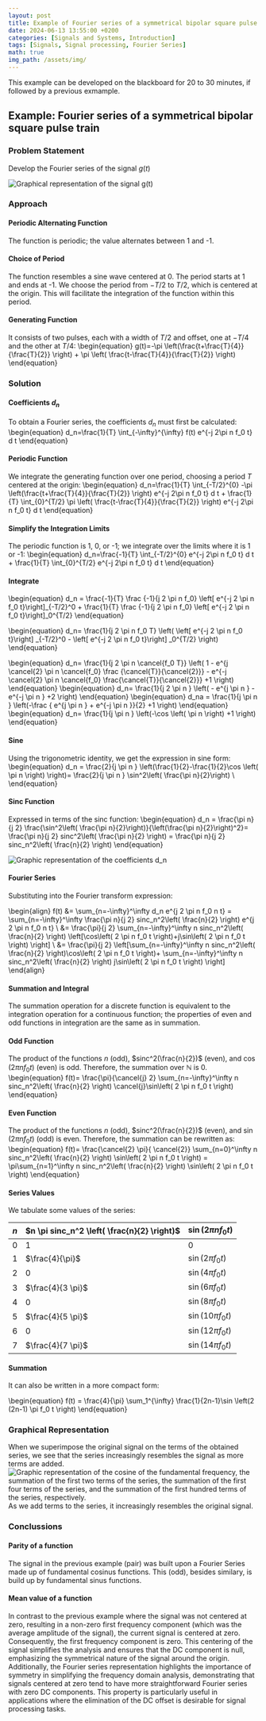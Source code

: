 ```yaml
---
layout: post
title: Example of Fourier series of a symmetrical bipolar square pulse train
date: 2024-06-13 13:55:00 +0200
categories: [Signals and Systems, Introduction]
tags: [Signals, Signal processing, Fourier Series]
math: true
img_path: /assets/img/
---
```

This example can be developed on the blackboard for 20 to 30 minutes, if followed by a previous exmample.

## Example: Fourier series of a symmetrical bipolar square pulse train

### Problem Statement
Develop the Fourier series of the signal $g(t)$

![Graphical representation of the signal $g(t)$](symmetricalrectangularbipolarpulsetrain.png)
### Approach

#### Periodic Alternating Function
The function is periodic; the value alternates between 1 and -1.

#### Choice of Period
The function resembles a sine wave centered at 0. The period starts at 1 and ends at -1. We choose the period from $-T/2$ to $T/2$, which is centered at the origin. This will facilitate the integration of the function within this period.

#### Generating Function
It consists of two pulses, each with a width of $T/2$ and offset, one at $-T/4$ and the other at $T/4$:
\begin{equation}
g(t)=-\pi \left(\frac{t+\frac{T}{4}}{\frac{T}{2}} \right) + \pi \left( \frac{t-\frac{T}{4}}{\frac{T}{2}} \right)
\end{equation}

### Solution

#### Coefficients $d_n$
To obtain a Fourier series, the coefficients $d_n$ must first be calculated:
\begin{equation}
d_n=\frac{1}{T} \int_{-\infty}^{\infty} f(t) e^{-j 2\pi n f_0 t}  d  t 
\end{equation}

#### Periodic Function
We integrate the generating function over one period, choosing a period $T$ centered at the origin:
\begin{equation}
d_n=\frac{1}{T} \int_{-T/2}^{0} -\pi \left(\frac{t+\frac{T}{4}}{\frac{T}{2}} \right) e^{-j 2\pi n f_0 t}  d  t + \frac{1}{T} \int_{0}^{T/2}  \pi \left( \frac{t-\frac{T}{4}}{\frac{T}{2}} \right) e^{-j 2\pi n f_0 t}  d  t
\end{equation}
#### Simplify the Integration Limits
The periodic function is 1, 0, or -1; we integrate over the limits where it is 1 or -1:
\begin{equation}
d_n=\frac{-1}{T} \int_{-T/2}^{0} e^{-j 2\pi n f_0 t}  d  t + \frac{1}{T} \int_{0}^{T/2}  e^{-j 2\pi n f_0 t}  d  t
\end{equation}

#### Integrate

\begin{equation}
d_n = \frac{-1}{T} \frac {-1}{j 2 \pi n f_0} \left[ e^{-j 2 \pi n f_0 t}\right]_{-T/2}^0 + \frac{1}{T} \frac {-1}{j 2 \pi n f_0}  \left[ e^{-j 2 \pi n f_0 t}\right]_0^{T/2}
\end{equation}

\begin{equation}
d_n= \frac{1}{j 2 \pi n f_0 T} \left( \left[ e^{-j 2 \pi n f_0 t}\right] _{-T/2}^0 - \left[ e^{-j 2 \pi n f_0 t}\right] _0^{T/2} \right)
\end{equation}

\begin{equation}
d_n= \frac{1}{j 2 \pi n \cancel{f_0 T}} \left( 1 - e^{j \cancel{2} \pi n \cancel{f_0} \frac {\cancel{T}}{\cancel{2}}} -  e^{-j \cancel{2} \pi n \cancel{f_0} \frac{\cancel{T}}{\cancel{2}}} +1 \right)
\end{equation}
\begin{equation}
d_n= \frac{1}{j 2 \pi n } \left(  - e^{j  \pi n } -  e^{-j \pi n  } +2 \right)
\end{equation}
\begin{equation}
d_na = \frac{1}{j \pi n } \left(-\frac {   e^{j  \pi n } +  e^{-j \pi n  }}{2} +1 \right)
\end{equation}
\begin{equation}
d_n= \frac{1}{j \pi n } \left(-\cos \left( \pi n \right) +1 \right)
\end{equation}

#### Sine
Using the trigonometric identity, we get the expression in sine form:
\begin{equation}
d_n =  \frac{2}{j \pi n } \left(\frac{1}{2}-\frac{1}{2}\cos \left( \pi n \right) \right)= \frac{2}{j \pi n } \sin^2\left( \frac{\pi n}{2}\right) \\
\end{equation}

#### Sinc Function
Expressed in terms of the sinc function:
\begin{equation}
d_n = \frac{\pi n}{j 2} \frac{\sin^2\left( \frac{\pi n}{2}\right)}{\left(\frac{\pi n}{2}\right)^2}= \frac{\pi n}{j 2} sinc^2\left( \frac{\pi n}{2} \right) = \frac{\pi n}{j 2} sinc_n^2\left( \frac{n}{2} \right)
\end{equation}

![Graphic representation of the coefficients $d_n$](discretefunctionpinsinc2n22j.png)

#### Fourier Series
Substituting into the Fourier transform expression:

\begin{align}
f(t) &= \sum_{n=-\infty}^\infty d_n e^{j 2 \pi n f_0 n t} = \sum_{n=-\infty}^\infty \frac{\pi n}{j 2} sinc_n^2\left( \frac{n}{2} \right) e^{j 2 \pi n f_0 n t} \\
	 &= \frac{\pi}{j 2} \sum_{n=-\infty}^\infty n sinc_n^2\left( \frac{n}{2} \right) \left[\cos\left( 2 \pi n f_0 t \right)+j\sin\left( 2 \pi n f_0 t \right)  \right] \\ 
	 &=  \frac{\pi}{j 2} \left[\sum_{n=-\infty}^\infty n sinc_n^2\left( \frac{n}{2} \right)\cos\left( 2 \pi n f_0 t \right)+ \sum_{n=-\infty}^\infty n sinc_n^2\left( \frac{n}{2} \right) j\sin\left( 2 \pi n f_0 t \right) \right]
\end{align}

#### Summation and Integral
The summation operation for a discrete function is equivalent to the integration operation for a continuous function; the properties of even and odd functions in integration are the same as in summation.

#### Odd Function
The product of the functions $n$ (odd), $sinc^2(\frac{n}{2})$ (even), and $\cos(2 \pi n f_0 t)$ (even) is odd. Therefore, the summation over $\mathbb{N}$ is $0$.
\begin{equation}
f(t)= \frac{\pi}{\cancel{j} 2} \sum_{n=-\infty}^\infty n sinc_n^2\left( \frac{n}{2} \right) \cancel{j}\sin\left( 2 \pi n f_0 t \right)
\end{equation}

#### Even Function
The product of the functions $n$ (odd), $sinc^2(\frac{n}{2})$ (even), and $\sin(2 \pi n f_0 t)$ (odd) is even. Therefore, the summation can be rewritten as:
\begin{equation}
f(t)= \frac{\cancel{2} \pi}{ \cancel{2}} \sum_{n=0}^\infty n sinc_n^2\left( \frac{n}{2} \right) \sin\left( 2 \pi n f_0 t \right) =  \pi\sum_{n=1}^\infty n sinc_n^2\left( \frac{n}{2} \right) \sin\left( 2 \pi n f_0 t \right)
\end{equation}

#### Series Values
We tabulate some values of the series:

| $n$ | $n \pi sinc_n^2 \left( \frac{n}{2} \right)$ | $\sin\left( 2 \pi n f_0 t \right)$ |
|----|----|----|
| 0 | 1 | 0 |
| 1 | $\frac{4}{\pi}$ | $\sin(2 \pi f_0 t)$ |
| 2 | 0 | $\sin(4 \pi f_0 t)$ |
| 3 | $\frac{4}{3 \pi}$ | $\sin(6 \pi f_0 t)$ |
| 4 | 0 | $\sin(8 \pi f_0 t)$ |
| 5 | $\frac{4}{5 \pi}$ | $\sin(10 \pi f_0 t)$ |
| 6 | 0 | $\sin(12 \pi f_0 t)$ |
| 7 | $\frac{4}{7 \pi}$ | $\sin(14 \pi f_0 t)$ |


#### Summation
It can also be written in a more compact form:

\begin{equation}
f(t) = \frac{4}{\pi} \sum_1^{\infty} \frac{1}{2n-1}\sin \left(2 (2n-1) \pi f_0 t \right)
\end{equation}

### Graphical Representation
When we superimpose the original signal on the terms of the obtained series, we see that the series increasingly resembles the signal as more terms are added.
![Graphic representation of the cosine of the fundamental frequency, the summation of the first two terms of the series, the summation of the first four terms of the series, and the summation of the first hundred terms of the series, respectively.](fourierseriesapproximatingsymmetricalbipolarsquaredpulsetrain.png)
As we add terms to the series, it increasingly resembles the original signal.


### Conclussions
#### Parity of a function
The signal in the previous example (pair) was built upon a Fourier Series made up of fundamental cosinus functions. This (odd), besides similary, is build up by fundamental sinus functions.
#### Mean value of a function
In contrast to the previous example where the signal was not centered at zero, resulting in a non-zero first frequency component (which was the average amplitude of the signal), the current signal is centered at zero. Consequently, the first frequency component is zero. This centering of the signal simplifies the analysis and ensures that the DC component is null, emphasizing the symmetrical nature of the signal around the origin. Additionally, the Fourier series representation highlights the importance of symmetry in simplifying the frequency domain analysis, demonstrating that signals centered at zero tend to have more straightforward Fourier series with zero DC components. This property is particularly useful in applications where the elimination of the DC offset is desirable for signal processing tasks.
